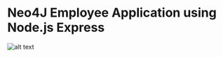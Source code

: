 # Neo4J Employee Application using Node.js Express

![alt text](https://raw.githubusercontent.com/username/projectname/branch/path/to/img.png)
